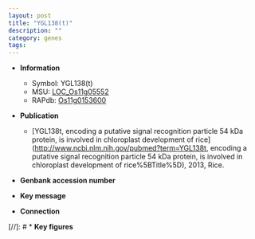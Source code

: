 ```yaml
---
layout: post
title: "YGL138(t)"
description: ""
category: genes
tags: 
---
```


* **Information**  
    + Symbol: YGL138(t)  
    + MSU: [LOC_Os11g05552](http://rice.plantbiology.msu.edu/cgi-bin/ORF_infopage.cgi?orf=LOC_Os11g05552)  
    + RAPdb: [Os11g0153600](http://rapdb.dna.affrc.go.jp/viewer/gbrowse_details/irgsp1?name=Os11g0153600)  

* **Publication**  
    + [YGL138t, encoding a putative signal recognition particle 54 kDa protein, is involved in chloroplast development of rice](http://www.ncbi.nlm.nih.gov/pubmed?term=YGL138t, encoding a putative signal recognition particle 54 kDa protein, is involved in chloroplast development of rice%5BTitle%5D), 2013, Rice.

* **Genbank accession number**  

* **Key message**  

* **Connection**  

[//]: # * **Key figures**  



